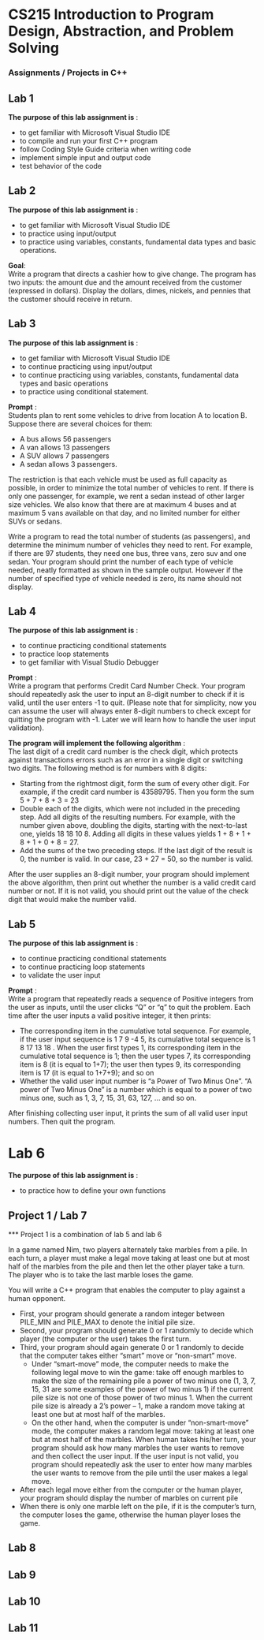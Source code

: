 # CS215 Introduction to Program Design, Abstraction, and Problem Solving
### Assignments / Projects in C++

## Lab 1

**The purpose of this lab assignment is** :
 - to get familiar with Microsoft Visual Studio IDE 
 - to compile and run your first C++ program
 - follow Coding Style Guide criteria when writing code 
 - implement simple input and output code 
 - test behavior of the code 
 
## Lab 2

**The purpose of this lab assignment is** :
 - to get familiar with Microsoft Visual Studio IDE
 - to practice using input/output
 - to practice using variables, constants, fundamental data types and basic operations.
 
**Goal**: <br>
Write a program that directs a cashier how to give change. The program has two inputs: the amount due and the amount received from the customer (expressed in dollars). Display the dollars, dimes, nickels, and pennies that the customer should receive in return.

## Lab 3

**The purpose of this lab assignment is** :
 - to get familiar with Microsoft Visual Studio IDE
 - to continue practicing using input/output
 - to continue practicing using variables, constants, fundamental data types and basic operations
 - to practice using conditional statement.

**Prompt** : <br>
Students plan to rent some vehicles to drive from location A to location B. Suppose 
there are several choices for them:
 - A bus allows 56 passengers
 - A van allows 13 passengers
 - A SUV allows 7 passengers
 - A sedan allows 3 passengers. 
 
The restriction is that each vehicle must be used as full capacity as possible, in order 
to minimize the total number of vehicles to rent. If there is only one passenger, for 
example, we rent a sedan instead of other larger size vehicles. We also know that there 
are at maximum 4 buses and at maximum 5 vans available on that day, and no limited 
number for either SUVs or sedans.

Write a program to read the total number of students (as passengers), and determine the minimum number of vehicles they need to rent. For example, if there are 97 students, they need one bus, three vans, zero suv and one sedan. Your program should print the number of each type of vehicle needed, neatly formatted as shown in the sample output. However if the number of specified type of vehicle needed is zero, its name should not display. 

## Lab 4

**The purpose of this lab assignment is** :
 - to continue practicing conditional statements
 - to practice loop statements
 - to get familiar with Visual Studio Debugger
 
**Prompt** : <br>
Write a program that performs Credit Card Number Check. Your program should repeatedly ask the user to input an 8-digit number to check if it is valid, until the user enters -1 to quit. (Please note that for simplicity, now you can assume the user will always enter 8-digit numbers to check except for quitting the program with -1. Later we will learn how to handle the user input validation). 

**The program will implement the following algorithm** : <br> 
The last digit of a credit card number is the check digit, which protects against transactions errors such as an error in a single digit or switching two digits. The following method is for numbers with 8 digits:
 - Starting from the rightmost digit, form the sum of every other digit. For example, if the credit card number is 43589795. Then you form the sum 5 + 7 + 8 + 3 = 23
 - Double each of the digits, which were not included in the preceding step. Add all digits of the resulting numbers. For example, with the number given above, doubling the digits, starting with the next-to-last one, yields 18 18 10 8. Adding all digits in these values yields 1 + 8 + 1 + 8 + 1 + 0 + 8 = 27.
 - Add the sums of the two preceding steps. If the last digit of the result is 0, the number is valid. In our case, 23 + 27 = 50, so the number is valid. 

After the user supplies an 8-digit number, your program should implement the above algorithm, then print out whether the number is a valid credit card number or not. If it is not valid, you should print out the value of the check digit that would make the number valid.

## Lab 5

**The purpose of this lab assignment is** : <br>
 - to continue practicing conditional statements
 - to continue practicing loop statements
 - to validate the user input 

**Prompt** : <br>
Write a program that repeatedly reads a sequence of Positive integers from the user as inputs, until the user clicks “Q” or “q” to quit the problem. Each time after the user inputs a valid positive integer, it then prints:
 - The corresponding item in the cumulative total sequence. For example, if the user input sequence is 1 7 9 -4 5, its cumulative total sequence is 1 8 17 13 18 . When the user  first types 1, its corresponding item in the cumulative total sequence is 1; then the user types 7, its corresponding item is 8 (it is equal to 1+7); the user then types 9, its corresponding item is 17 (it is equal to 1+7+9); and so on
 - Whether the valid user input number is “a Power of Two Minus One”. “A power of Two Minus One” is a number which is equal to a power of two minus one, such as 1, 3, 7, 15, 31, 63, 127, ... and so on.

After finishing collecting user input, it prints the sum of all valid user input numbers. 
Then quit the program.

# Lab 6

**The purpose of this lab assignment is** : <br> 
 - to practice how to define your own functions 

## Project 1 / Lab 7

   *** Project 1 is a combination of lab 5 and lab 6

In a game named Nim, two players alternately take marbles from a pile. In each turn, a player must make a legal move taking at least one but at most half of the marbles from the pile and then let the other player take a turn.  The player who is to take the last marble loses the game. 

You will write a C++ program that enables the computer to play against a human opponent. 
 - First, your program should generate a random integer between PILE_MIN and PILE_MAX to denote the initial pile size. 
 - Second,  your  program  should  generate  0  or  1  randomly  to  decide  which  player  (the computer or the user) takes the first turn.
 - Third, your program should again generate 0 or 1 randomly to decide that  the computer takes  either  “smart”  move  or  “non-smart”  move.
   - Under  “smart-move”  mode,  the computer  needs  to  make  the  following  legal  move  to win  the  game:  take  off  enough marbles to make the size of the remaining pile a power of two minus one (1, 3, 7, 15, 31 are some examples of the power of two minus 1) if the current pile size is not one of those power  of  two  minus  1.  When  the  current  pile  size  is  already a 2’s power –  1, make a random move taking at least one but at most half of the marbles.
   - On the other hand, when the  computer  is  under “non-smart-move” mode,  the  computer makes  a  random  legal move: taking at least one but at most half of the marbles. When human takes his/her turn, your program should ask how many marbles the user wants to remove and then collect the user input. If the user input is not valid, you program should repeatedly ask the user to enter how  many  marbles  the  user  wants  to  remove  from  the  pile  until  the  user  makes  a  legal move.
 - After each legal move either from the computer or the human player, your program should display the number of marbles on current pile
 - When there is only one marble left on the pile, if it is the computer’s turn, the computer loses the game, otherwise the human player loses the game.  

## Lab 8
## Lab 9
## Lab 10
## Lab 11
